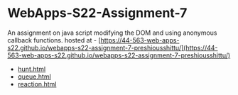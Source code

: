 # WebApps-S22-Assignment-7
An assignment on java script modifying the DOM and using anonymous callback functions.
hosted at - [https://44-563-web-apps-s22.github.io/webapps-s22-assignment-7-preshiousshittu/](https://44-563-web-apps-s22.github.io/webapps-s22-assignment-7-preshiousshittu/)
* [hunt.html](hunt.html)
* [queue.html](queue.html)
* [reaction.html](reaction.html)
